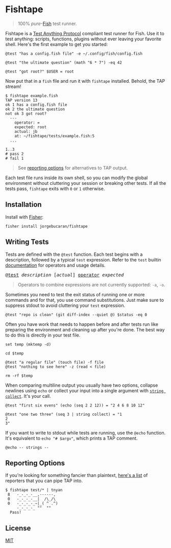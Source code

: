 # Fishtape

> 100% _pure_-[Fish](https://fishshell.com) test runner.

Fishtape is a <a href=https://testanything.org title="Test Anything Protocol">Test Anything Protocol</a> compliant test runner for Fish. Use it to test anything: scripts, functions, plugins without ever leaving your favorite shell. Here's the first example to get you started:

```fish
@test "has a config.fish file" -e ~/.config/fish/config.fish

@test "the ultimate question" (math "6 * 7") -eq 42

@test "got root?" $USER = root
```

Now put that in a `fish` file and run it with `fishtape` installed. Behold, the TAP stream!

```console
$ fishtape example.fish
TAP version 13
ok 1 has a config.fish file
ok 2 the ultimate question
not ok 3 got root?
  ---
    operator: =
    expected: root
    actual: jb
    at: ~/fishtape/tests/example.fish:5
  ...

1..3
# pass 2
# fail 1
```

> See [reporting options](#reporting-options) for alternatives to TAP output.

Each test file runs inside its own shell, so you can modify the global environment without cluttering your session or breaking other tests. If all the tests pass, `fishtape` exits with `0` or `1` otherwise.

## Installation

Install with [Fisher](https://github.com/jorgebucaran/fisher):

```console
fisher install jorgebucaran/fishtape
```

## Writing Tests

Tests are defined with the `@test` function. Each test begins with a description, followed by a typical `test` expression. Refer to the `test` builtin [documentation](https://fishshell.com/docs/current/cmds/test.html) for operators and usage details.

<pre>
@<a href=#writing-tests>test</a> <i>description</i> [<i>actual</i>] <a href=https://fishshell.com/docs/current/cmds/test.html#operators-for-files-and-directories>operator</a> <i>expected</i>
</pre>

> Operators to combine expressions are not currently supported: `-a`, `-o`.

Sometimes you need to test the exit status of running one or more commands and for that, you use command substitutions. Just make sure to suppress stdout to avoid cluttering your `test` expression.

```fish
@test "repo is clean" (git diff-index --quiet @) $status -eq 0
```

Often you have work that needs to happen before and after tests run like preparing the environment and cleaning up after you're done. The best way to do this is directly in your test file.

```fish
set temp (mktemp -d)

cd $temp

@test "a regular file" (touch file) -f file
@test "nothing to see here" -z (read < file)

rm -rf $temp
```

When comparing multiline output you usually have two options, collapse newlines using `echo` or collect your input into a single argument with [`string collect`](https://fishshell.com/docs/current/cmds/string-collect.html). It's your call.

```fish
@test "first six evens" (echo (seq 2 2 12)) = "2 4 6 8 10 12"

@test "one two three" (seq 3 | string collect) = "1
2
3"
```

If you want to write to stdout while tests are running, use the `@echo` function. It's equivalent to `echo "# $argv"`, which prints a TAP comment.

```fish
@echo -- strings --
```

## Reporting Options

If you're looking for something fancier than plaintext, [here's a list](https://github.com/sindresorhus/awesome-tap#reporters) of reporters that you can pipe TAP into.

```console
$ fishtape test/* | tnyan
 8   -_-_-_-__,------,
 0   -_-_-_-__|  /\_/\
 0   -_-_-_-_~|_( ^ .^)
     -_-_-_-_ ""  ""
  Pass!
```

## License

[MIT](LICENSE.md)
